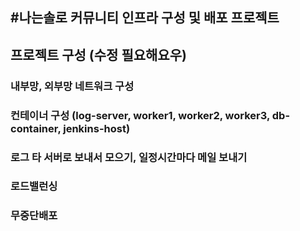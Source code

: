 #나는솔로 커뮤니티 인프라 구성 및 배포 프로젝트
----------------------------------------

## 프로젝트 구성 (수정 필요해요우)
### 내부망, 외부망 네트워크 구성
### 컨테이너 구성 (log-server, worker1, worker2, worker3, db-container, jenkins-host)
### 로그 타 서버로 보내서 모으기, 일정시간마다 메일 보내기
### 로드밸런싱
### 무중단배포
